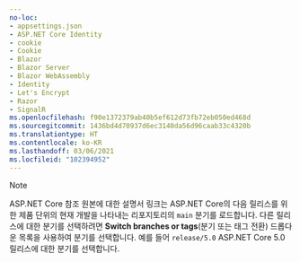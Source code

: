```yaml
---
no-loc:
- appsettings.json
- ASP.NET Core Identity
- cookie
- Cookie
- Blazor
- Blazor Server
- Blazor WebAssembly
- Identity
- Let's Encrypt
- Razor
- SignalR
ms.openlocfilehash: f90e1372379ab40b5ef612d73fb72eb050ed468d
ms.sourcegitcommit: 1436bd4d70937d6ec3140da56d96caab33c4320b
ms.translationtype: HT
ms.contentlocale: ko-KR
ms.lasthandoff: 03/06/2021
ms.locfileid: "102394952"
---
```

> [!NOTE]
> ASP.NET Core 참조 원본에 대한 설명서 링크는 ASP.NET Core의 다음 릴리스를 위한 제품 단위의 현재 개발을 나타내는 리포지토리의 `main` 분기를 로드합니다. 다른 릴리스에 대한 분기를 선택하려면 **Switch branches or tags**(분기 또는 태그 전환) 드롭다운 목록을 사용하여 분기를 선택합니다. 예를 들어 `release/5.0` ASP.NET Core 5.0 릴리스에 대한 분기를 선택합니다.
